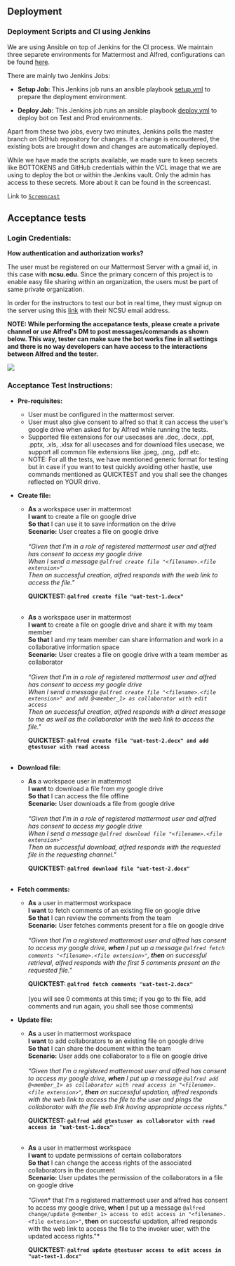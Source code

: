 ## Deployment

### Deployment Scripts and CI using Jenkins

We are using Ansible on top of Jenkins for the CI process. We maintain three separete environments for Mattermost and Alfred, configurations can be found [here](https://github.ncsu.edu/csc510-fall2019/CSC510-9/tree/master/config).

There are mainly two Jenkins Jobs:

* **Setup Job:** This Jenkins job runs an ansible playbook [setup.yml](https://github.ncsu.edu/csc510-fall2019/CSC510-9/blob/master/alfred-scripts/setup.yml) to prepare the deployment environment.

* **Deploy Job:** This Jenkins job runs an ansible playbook [deploy.yml](https://github.ncsu.edu/csc510-fall2019/CSC510-9/blob/master/alfred-scripts/deploy.yml) to deploy bot on Test and Prod environments.

Apart from these two jobs, every two minutes, Jenkins polls the master branch on GitHub repository for changes. If a change is encountered, the existing bots are brought down and changes are automatically deployed.

While we have made the scripts available, we made sure to keep secrets like BOTTOKENS and GitHub credentials within the VCL image that we are using to deploy the bot or within the Jenkins vault. Only the admin has access to these secrets. More about it can be found in the screencast.

Link to [`Screencast`](https://drive.google.com/file/d/1dMQIJ_WIPiX-oXSVt5A9f7ofmdo5z3DH/view?usp=sharing)

## Acceptance tests

### Login Credentials:

**How authentication and authorization works?** <br> 

The user must be registered on our Mattermost Server with a gmail id, in this case with **ncsu.edu**. Since the primary concern of this project is to enable easy file sharing within an organization, the users must be part of same private organization. <br>

In order for the instructors to test our bot in real time, they must signup on the server using this [link](https://mattermost-csc510-9-test.herokuapp.com/signup_user_complete/?id=ykxytjtzjbr8uqkze3us8pagfh) with their NCSU email address.

**NOTE: While performing the accepatance tests, please create a private channel or use Alfred's DM to post messages/commands as shown below. This way, tester can make sure the bot works fine in all settings and there is no way developers can have access to the interactions between Alfred and the tester.**

![](https://github.ncsu.edu/csc510-fall2019/CSC510-9/blob/master/img/uat.png)

### Acceptance Test Instructions:

* **Pre-requisites:**
   * User must be configured in the mattermost server.
   * User must also give consent to alfred so that it can access the user's google drive when asked for by Alfred while running the tests.
   * Supported file extensions for our usecases are .doc, .docx, .ppt, .pptx, .xls, .xlsx for all usecases and for download files usecase, we support all common file extensions like .jpeg, .png, .pdf etc.
   * NOTE: For all the tests, we have mentioned generic format for testing but in case if you want to test quickly avoiding other hastle, use commands mentioned as QUICKTEST and you shall see the changes reflected on YOUR drive.

* **Create file:**
   * **As** a workspace user in mattermost</br>
     **I want** to create a file on google drive<br>
     **So that** I can use it to save information on the drive<br>
     **Scenario:** User creates a file on google drive<br><br>
     *“Given that I’m in a role of registered mattermost user and alfred has consent to access my google drive<br>
     When I send a message ```@alfred create file "<filename>.<file extension>"```<br>
     Then on successful creation, alfred responds with the web link to access the file."*<br>
     
     **QUICKTEST: ```@alfred create file "uat-test-1.docx"```<br><br>**
     
   * **As** a workspace user in mattermost</br>
     **I want** to create a file on google drive and share it with my team member<br>
     **So that** I and my team member can share information and work in a collaborative information space<br>
     **Scenario:** User creates a file on google drive with a team member as collaborator<br><br>
     *“Given that I’m in a role of registered mattermost user and alfred has consent to access my google drive<br>
     When I send a message ```@alfred create file "<filename>.<file extension>" and add @<member_1> as collaborator with edit access```<br>
     Then on successful creation, alfred responds with a direct message to me as well as the collaborator with the web link to      access the file."*<br>
     
     **QUICKTEST: ```@alfred create file "uat-test-2.docx" and add @testuser with read access```<br><br>**
     
* **Download file:**
   * **As** a workspace user in mattermost</br>
     **I want** to download a file from my google drive<br>
     **So that** I can access the file offline<br>
     **Scenario:** User downloads a file from google drive<br><br>
     *“Given that I’m in a role of registered mattermost user and alfred has consent to access my google drive<br>
     When I send a message ```@alfred download file "<filename>.<file extension>"```<br>
     Then on successful download, alfred responds with the requested file in the requesting channel."*<br>
     
     **QUICKTEST: ```@alfred download file "uat-test-2.docx"```<br><br>**
     
* **Fetch comments:**
   * **As** a user in mattermost workspace</br>
   **I want** to fetch comments of an existing file on google drive</br>
   **So that** I can review the comments from the team<br>
   **Scenario:** User fetches comments present for a file on google drive<br></br>
   *“Given that I’m a registered mattermost user and alfred has consent to access my google drive, **when** I put up a      message ```@alfred fetch comments "<filename>.<file extension>"```, **then** on successful retrieval, alfred responds with the first 5 comments present on the requested file."*<br>
     
     **QUICKTEST: ```@alfred fetch comments "uat-test-2.docx"```<br><br>** (you will see 0 comments at this time; if you go to thi file, add comments and run again, you shall see those comments)
     
* **Update file:**
   * **As** a user in mattermost workspace</br>
   **I want** to add collaborators to an existing file on google drive</br>
   **So that** I can share the document within the team<br>
   **Scenario:** User adds one collaborator to a file on google drive</br></br>
   *“Given that I’m a registered mattermost user and alfred has consent to access my google drive, **when** I put up a      message ```@alfred add @<member_1> as collaborator with read access in "<filename>.<file extension>"```, **then** on                successful updation, alfred responds with the web link to access the file to the user and pings the collaborator with the file web link having appropriate access rights."*<br>
     
     **QUICKTEST: ```@alfred add @testuser as collaborator with read access in "uat-test-1.docx"```<br><br>**
     
    * **As** a user in mattermost workspace</br>
    **I want** to update permissions of certain collaborators</br>
    **So that** I can change the access rights of the associated collaborators in the document<br>
    **Scenario:** User updates the permission of the collaborators in a file on google drive<br><br>
    *“Given** that I’m a registered mattermost user and alfred has consent to access my google drive, **when** I put up a      message ```@alfred change/update @<member_1> access to edit access in "<filename>.<file extension>"```, **then** on                successful updation, alfred responds with the web link to access the file to the invoker user, with the updated access rights."*<br>
     
      **QUICKTEST: ```@alfred update @testuser access to edit access in "uat-test-1.docx"```<br><br>**
